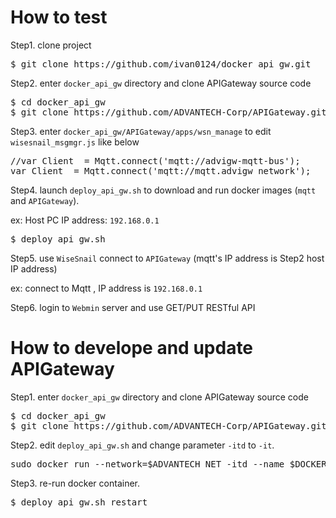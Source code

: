 # How to test
Step1. clone project
<pre>
$ git clone https://github.com/ivan0124/docker_api_gw.git
</pre>

Step2. enter `docker_api_gw` directory and clone APIGateway source code
<pre>
$ cd docker_api_gw
$ git clone https://github.com/ADVANTECH-Corp/APIGateway.git
</pre>

Step3. enter `docker_api_gw/APIGateway/apps/wsn_manage` to edit `wisesnail_msgmgr.js` like below
<pre>
//var Client  = Mqtt.connect('mqtt://advigw-mqtt-bus');
var Client  = Mqtt.connect('mqtt://mqtt.advigw_network');
</pre>

Step4. launch `deploy_api_gw.sh` to download and run docker images (`mqtt` and `APIGateway`).

ex: Host PC IP address: `192.168.0.1`
<pre>
$ deploy_api_gw.sh
</pre>

Step5. use `WiseSnail` connect to `APIGateway` (mqtt's IP address is Step2 host IP address)

ex: connect to Mqtt , IP address is `192.168.0.1`

Step6. login to  `Webmin` server and use GET/PUT RESTful API


# How to develope and update APIGateway
Step1. enter `docker_api_gw` directory and clone APIGateway source code
<pre>
$ cd docker_api_gw
$ git clone https://github.com/ADVANTECH-Corp/APIGateway.git
</pre>

Step2. edit `deploy_api_gw.sh` and change parameter `-itd` to `-it`.
<pre>
sudo docker run --network=$ADVANTECH_NET -itd --name $DOCKER_API_GW_CONTAINER -v $PWD/APIGateway:/home/adv/APIGateway:rw -v /usr/share/webmin/$WSN_SETTING_FOLDER:/home/adv/wsn_setting:rw -p 3000:3000 $DOCKER_API_GW_IMAGE
</pre>

Step3. re-run docker container.
<pre>
$ deploy_api_gw.sh restart
</pre>
